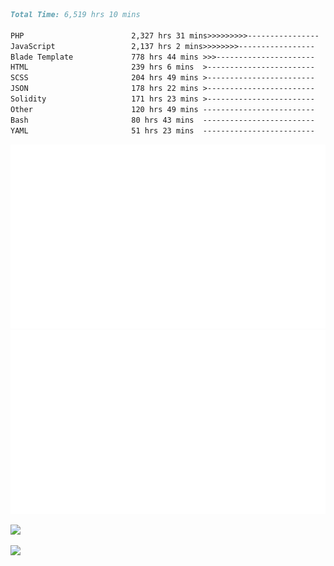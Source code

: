 <!--START_SECTION:waka-->

```markdown
Total Time: 6,519 hrs 10 mins

PHP                        2,327 hrs 31 mins>>>>>>>>>----------------   35.05 %
JavaScript                 2,137 hrs 2 mins>>>>>>>>-----------------   32.18 %
Blade Template             778 hrs 44 mins >>>----------------------   11.73 %
HTML                       239 hrs 6 mins  >------------------------   03.60 %
SCSS                       204 hrs 49 mins >------------------------   03.08 %
JSON                       178 hrs 22 mins >------------------------   02.69 %
Solidity                   171 hrs 23 mins >------------------------   02.58 %
Other                      120 hrs 49 mins -------------------------   01.82 %
Bash                       80 hrs 43 mins  -------------------------   01.22 %
YAML                       51 hrs 23 mins  -------------------------   00.77 %
```

<!--END_SECTION:waka-->

![](https://raw.githubusercontent.com/DrMaxis/github-stats-transparent/output/generated/overview.svg)
![](https://raw.githubusercontent.com/DrMaxis/github-stats-transparent/output/generated/languages.svg)

![](https://git-readme-stats-drmaxis-projects.vercel.app/api?username=drmaxis&show_icons=true&theme=outrun&count_private=true&show=reviews,discussions_started,discussions_answered,prs_merged,prs_merged_percentage&custom_title=2024%20Github%20Rank)
 
<a href="https://count.getloli.com/"><img src="https://count.getloli.com/get/@:maxis-the-alchemist?theme=rule34"></a>
<!-- https://count.getloli.com/get/@alchemist?theme=rule34 -->
<br>
